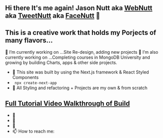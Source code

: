 ## Hi there It's me again! Jason Nutt aka [WebNutt](https://portfolio-website-two-pi.vercel.app/) aka [TweetNutt](https://twitter.com/JasonNutt14) aka [FaceNutt](https://www.facebook.com/jason.nutt.1481/) 👋 

## This is a creative work that holds my Porjects of many flavors...
🔭 I’m currently working on ...Site Re-design, adding new projects 
🔭 I’m also currently working on ...Completing courses in MongoDB University and growing by building Charts, apps & other side projects.

- 🌱 This site was built by using the Next.js framework & React Styled Components
- ` npx create-next-app` 
- 🌱 All Styling and refactoring + Projects are my own & from scratch
## [Full Tutorial Video Walkthrough of Build](https://www.youtube.com/watch?v=OPaLnMw2i_0&t=334s)
- 👯 
- 🤔 
- 💬 
- 📫 How to reach me:
